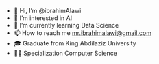 - 👋 Hi, I’m @ibrahimAlawi
- 👀 I’m interested in AI
- 🌱 I’m currently learning Data Science
- 📫 How to reach me mr.ibrahimalawi@gmail.com
- 🎓 Graduate from King Abdilaziz University
- 👨‍💻 Specialization Computer Science 

